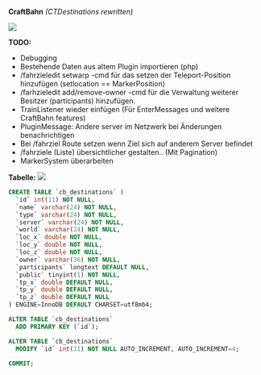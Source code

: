 **CraftBahn** _(CTDestinations rewritten)_

![](https://media.tenor.com/images/b31da936191fcccadb8fc6e0fc777070/tenor.gif)

**TODO:**
- Debugging
- Bestehende Daten aus altem Plugin importieren (php)
- /fahrzieledit setwarp -cmd für das setzen der Teleport-Position hinzufügen (setlocation == MarkerPosition)
- /farhzieledit add/remove-owner -cmd für die Verwaltung weiterer Besitzer (participants) hinzufügen.
- TrainListener wieder einfügen (Für EnterMessages und weitere CraftBahn features)
- PluginMessage: Andere server im Netzwerk bei Änderungen benachrichtigen
- Bei /fahrziel Route setzen wenn Ziel sich auf anderem Server befindet
- /fahrziele (Liste) übersichtlicher gestalten.. (Mit Pagination)
- MarkerSystem überarbeiten

**Tabelle:**
![](https://craft-together.de/~irgendsoeintyp/chrome_42JbdTaOft.png)

``` sql
CREATE TABLE `cb_destinations` (
  `id` int(11) NOT NULL,
  `name` varchar(24) NOT NULL,
  `type` varchar(24) NOT NULL,
  `server` varchar(24) NOT NULL,
  `world` varchar(24) NOT NULL,
  `loc_x` double NOT NULL,
  `loc_y` double NOT NULL,
  `loc_z` double NOT NULL,
  `owner` varchar(36) NOT NULL,
  `participants` longtext DEFAULT NULL,
  `public` tinyint(1) NOT NULL,
  `tp_x` double DEFAULT NULL,
  `tp_y` double DEFAULT NULL,
  `tp_z` double DEFAULT NULL
) ENGINE=InnoDB DEFAULT CHARSET=utf8mb4;

ALTER TABLE `cb_destinations`
  ADD PRIMARY KEY (`id`);

ALTER TABLE `cb_destinations`
  MODIFY `id` int(11) NOT NULL AUTO_INCREMENT, AUTO_INCREMENT=4;
  
COMMIT;
```
